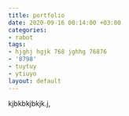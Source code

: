 ```yaml
---
title: portfolio
date: 2020-09-16 00:14:00 +03:00
categories:
- rabot
tags:
- hjghj hgjk 768 jghhg 76876
- '8798'
- tuytuy
- ytiuyo
layout: default
---
```


kjbkbkjbkjk.j,
